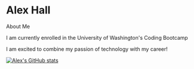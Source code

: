 # Alex Hall
  
About Me
  
I am currently enrolled in the University of Washington's Coding Bootcamp

I am excited to combine my passion of technology with my career!



[![Alex's GitHub stats](https://github-readme-stats.vercel.app/api?username=alexh3422)](https://github.com/anuraghazra/github-readme-stats)

